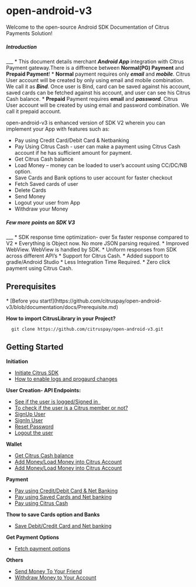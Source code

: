 # open-android-v3

Welcome to the open-source Android SDK Documentation of Citrus Payments Solution!

<h5>Introduction</h5>
___
* This document details merchant <b><i>Android App</i></b> integration with Citrus Payment gateway.There is a diffrence between <b>Normal(PG) Payment</b> and <b>Prepaid Payment</b>!
* <b>Normal</b> payment requires only <b><i>email</i></b> and <b><i>mobile</i></b>. Citrus User account will be created by only using email and mobile combination. We call it as <b><i>Bind</i></b>. Once user is Bind, card can be saved against his account, saved cards can be fetched against his account, and user can see his Citrus Cash balance.
* <b>Prepaid</b> Payment requires <b></i>email</i></b> and <b><i>password</i></b>. Citrus User account will be created by using email and password combination. We call it prepaid account.

open-android-v3 is enhanced version of SDK V2 wherein you can implement your App with features such as:

* Pay using Credit Card/Debit Card & Netbanking 
* Pay Using Citrus Cash - user can make a payment using Citrus Cash account if he has sufficient amount for payment. 
* Get Citrus Cash balance
* Load Money – money can be loaded to user’s account using CC/DC/NB option.
* Save Cards and Bank options to user account for faster checkout
* Fetch Saved cards of user
* Delete Cards
* Send Money
* Logout your user from App
* Withdraw your Money

<h5>Few more points on SDK V3</h5>
___
   * SDK response time optimization-  over 5x faster response compared to V2
   * Everything is Object now. No more JSON parsing required.
   * Improved WebView. WebView is handled by SDK.  
   * Uniform responses from SDK across different API’s
   * Support for Citrus Cash.
   * Added support to gradle/Android Studio
   * Less Integration Time Required.
   * Zero click payment using Citrus Cash.

<h2> Prerequisites </h2>
* [Before you start!](https://github.com/citruspay/open-android-v3/blob/documentation/docs/Prerequisite.md)

<b> How to import CitrusLibrary in your Project? </b>

      git clone https://github.com/citruspay/open-android-v3.git

<h2>Getting Started</h2>

<b>Initiation</b>
* [Initiate Citrus SDK](https://github.com/citruspay/open-android-v3/blob/documentation/docs/InitSDK.md)
* [How to enable logs and progaurd changes](https://github.com/citruspay/open-android-v3/blob/documentation/docs/enable%20logs%20.md)


<b> User Creation- API Endpoints: </b>

* [See if the user is logged/Signed in  ](https://github.com/citruspay/open-android-v3/blob/documentation/docs/isUserSignedIn.md)
* [To check if the user is a Citrus member or not?](https://github.com/citruspay/open-android-v3/blob/documentation/docs/isCitrusMember.md)
* [SignUp User](https://github.com/citruspay/open-android-v3/blob/documentation/docs/Sign%20Up%20User.md)
* [SignIn User](https://github.com/citruspay/open-android-v3/blob/documentation/docs/Sign%20In%20User.md) 
* [Reset Password](https://github.com/citruspay/open-android-v3/blob/documentation/docs/Reset%20Password.md)
* [Logout the user](https://github.com/citruspay/open-android-v3/blob/documentation/docs/Logout.md)

<b>Wallet</b>

* [Get Citrus Cash balance](https://github.com/citruspay/open-android-v3/blob/documentation/docs/Get%20Balance.md)
* [Add Money/Load Money into Citrus Account](https://github.com/citruspay/open-android-v3/blob/documentation/docs/Load%20Money.md)
* [Add Money/Load Money into Citrus Account](https://github.com/citruspay/open-android-v3/blob/documentation/docs/Load%20using%20Saved%20Card%20&%20Net%20bank.md)

<b>Payment</b>

* [Pay using Credit/Debit Card & Net Banking](https://github.com/citruspay/open-android-v3/blob/documentation/docs/CC%20%2CDC%20%2CNB%20Direct%20Payment.md)
* [Pay using Saved Cards and Net banking](https://github.com/citruspay/open-android-v3/blob/documentation/docs/Pay%20Using%20Saved%20Cards%20and%20Bank.md)
* [Pay using Citrus Cash](https://github.com/citruspay/open-android-v3/blob/documentation/docs/Pay%20using%20Citrus%20Cash.md)

<b>Thow to save Cards option and Banks</b>
* [Save Debit/Credit Card and Net banking]()

<b> Get Payment Options</b>
* [Fetch payment options](https://github.com/citruspay/open-android-v3/blob/documentation/docs/Fetch%20payment%20options.md)

<b>Others</b>

* [Send Money To Your Friend](https://github.com/citruspay/open-android-v3/blob/documentation/docs/Send%20Money.md)
* [Withdraw Money to Your Account](https://github.com/citruspay/open-android-v3/blob/documentation/docs/Withdraw.md)

